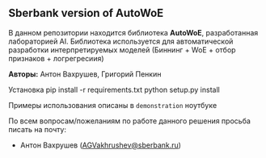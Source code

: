 ## Sberbank version of AutoWoE


В данном репозитории находится библиотека **AutoWoE**, разработанная лабораторией AI. Библиотека используется для автоматической разработки интерпретируемых моделей (Биннинг + WoE + отбор признаков + логрегресиия)

**Авторы:** Антон Вахрушев, Григорий Пенкин

Установка 
pip install -r requirements.txt
python setup.py install 

Примеры использования описаны в `demonstration` ноутбукe

По всем вопросам/пожеланиям по работе данного решения просьба писать на почту:
- Антон Вахрушев (AGVakhrushev@sberbank.ru)

